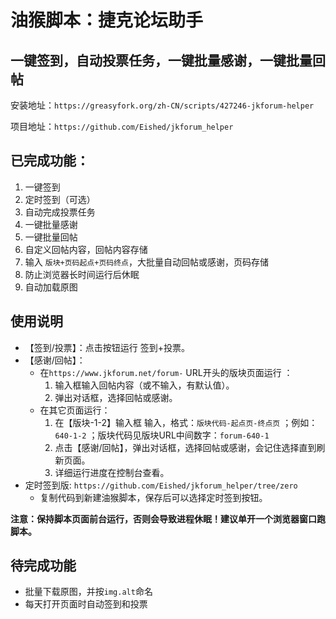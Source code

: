 # 油猴脚本：捷克论坛助手

## 一键签到，自动投票任务，一键批量感谢，一键批量回帖

安装地址：`https://greasyfork.org/zh-CN/scripts/427246-jkforum-helper`

项目地址：`https://github.com/Eished/jkforum_helper`

## 已完成功能：

1. 一键签到
2. 定时签到（可选）
3. 自动完成投票任务
4. 一键批量感谢
5. 一键批量回帖
6. 自定义回帖内容，回帖内容存储
7. 输入 `版块+页码起点+页码终点`，大批量自动回帖或感谢，页码存储
8. 防止浏览器长时间运行后休眠
9. 自动加载原图

## 使用说明

- 【签到/投票】：点击按钮运行 签到+投票。
- 【感谢/回帖】：
  - 在`https://www.jkforum.net/forum-` URL开头的版块页面运行 ：
     1. 输入框输入回帖内容（或不输入，有默认值）。
     2. 弹出对话框，选择回帖或感谢。
  - 在其它页面运行：
     1. 在【版块-1-2】输入框 输入，格式：`版块代码-起点页-终点页` ；例如：`640-1-2` ；版块代码见版块URL中间数字：`forum-640-1`
     2. 点击【感谢/回帖】，弹出对话框，选择回帖或感谢，会记住选择直到刷新页面。
     3. 详细运行进度在控制台查看。
- 定时签到版: `https://github.com/Eished/jkforum_helper/tree/zero`
  - 复制代码到新建油猴脚本，保存后可以选择定时签到按钮。

**注意：保持脚本页面前台运行，否则会导致进程休眠！建议单开一个浏览器窗口跑脚本。**

## 待完成功能
- 批量下载原图，并按`img.alt`命名
- 每天打开页面时自动签到和投票